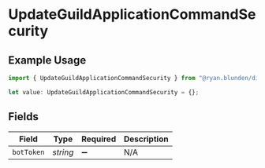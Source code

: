 # UpdateGuildApplicationCommandSecurity

## Example Usage

```typescript
import { UpdateGuildApplicationCommandSecurity } from "@ryan.blunden/discord/models/operations";

let value: UpdateGuildApplicationCommandSecurity = {};
```

## Fields

| Field              | Type               | Required           | Description        |
| ------------------ | ------------------ | ------------------ | ------------------ |
| `botToken`         | *string*           | :heavy_minus_sign: | N/A                |